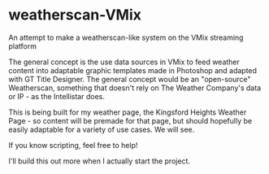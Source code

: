 # weatherscan-VMix
An attempt to make a weatherscan-like system on the VMix streaming platform

The general concept is the use data sources in VMix to feed weather content into adaptable graphic templates made in Photoshop and adapted with GT Title Designer. The general concept would be an "open-source" Weatherscan, something that doesn't rely on The Weather Company's data or IP - as the Intellistar does.

This is being built for my weather page, the Kingsford Heights Weather Page - so content will be premade for that page, but should hopefully be easily adaptable for a variety of use cases. We will see.

If you know scripting, feel free to help!


I'll build this out more when I actually start the project.
